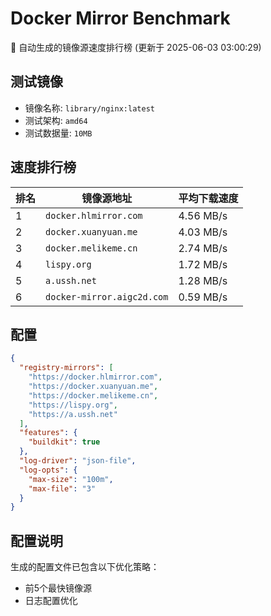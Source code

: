 # Docker Mirror Benchmark

🚀 自动生成的镜像源速度排行榜 (更新于 2025-06-03 03:00:29)

## 测试镜像
- 镜像名称: `library/nginx:latest`
- 测试架构: `amd64`
- 测试数据量: `10MB`

## 速度排行榜
| 排名 | 镜像源地址 | 平均下载速度 |
|------|------------|--------------|
| 1 | `docker.hlmirror.com` | 4.56 MB/s |
| 2 | `docker.xuanyuan.me` | 4.03 MB/s |
| 3 | `docker.melikeme.cn` | 2.74 MB/s |
| 4 | `lispy.org` | 1.72 MB/s |
| 5 | `a.ussh.net` | 1.28 MB/s |
| 6 | `docker-mirror.aigc2d.com` | 0.59 MB/s |

## 配置

```json
{
  "registry-mirrors": [
    "https://docker.hlmirror.com",
    "https://docker.xuanyuan.me",
    "https://docker.melikeme.cn",
    "https://lispy.org",
    "https://a.ussh.net"
  ],
  "features": {
    "buildkit": true
  },
  "log-driver": "json-file",
  "log-opts": {
    "max-size": "100m",
    "max-file": "3"
  }
}
```

## 配置说明
生成的配置文件已包含以下优化策略：
- 前5个最快镜像源
- 日志配置优化

